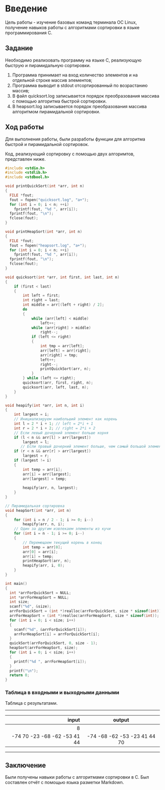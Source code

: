 # Введение

Цель работы - изучение базовых команд терминала ОС Linux, получение навыков работы с алгоритмами сортировки в языке программирования C.

## Задание

Необходимо реализовать программу на языке C, реализующую быструю и пирамидальную сортировки.

1.  Программа принимает на вход количество элементов и на отдельной строке массив элементов;
2. Программа выводит в stdout отсортированный по возрастанию массив;
3. В файл quicksort.log записывается порядок преобразования массива с помощью алгоритма быстрой сортировки.
4. В heapsort.log записывается порядок преобразования массива алгоритмом пирамидальной сортировки.

## Ход работы

Для выполнения работы, были разработы функции для алгоритма быстрой и пирамидальной сортировок.

Код, реализующий сортировку с помощью двух алгоримтов, представлен ниже.

```c
#include <stdio.h>
#include <stdlib.h>
#include <stdbool.h>

void printQuickSort(int *arr, int n)
{
  FILE *fout;
  fout = fopen("quicksort.log", "a+");
  for (int i = 0; i < n; ++i)
    fprintf(fout, "%d ", arr[i]);
  fprintf(fout, "\n");
  fclose(fout);
}

void printHeapSort(int *arr, int n)
{
  FILE *fout;
  fout = fopen("heapsort.log", "a+");
  for (int i = 0; i < n; ++i)
    fprintf(fout, "%d ", arr[i]);
  fprintf(fout, "\n");
  fclose(fout);
}

void quicksort(int *arr, int first, int last, int n)
{
    if (first < last)
    {
        int left = first; 
        int right = last;
        int middle = arr[(left + right) / 2];
        do
        {
            while (arr[left] < middle) 
                left++;
            while (arr[right] > middle) 
                right--;
            if (left <= right)
            {
                int tmp = arr[left];
                arr[left] = arr[right];
                arr[right] = tmp;
                left++;
                right--;
	            printQuickSort(arr, n);
            }
        } while (left <= right);
        quicksort(arr, first, right, n);
        quicksort(arr, left, last, n);
    }
}

void heapify(int *arr, int n, int i)
{
    int largest = i;
    // Инициализируем наибольший элемент как корень
    int l = 2 * i + 1; // left = 2*i + 1
    int r = 2 * i + 2; // right = 2*i + 2
    // Если левый дочерний элемент больше корня
    if (l < n && arr[l] > arr[largest])
        largest = l;
       // Если правый дочерний элемент больше, чем самый большой элемент на данный момент
    if (r < n && arr[r] > arr[largest])
        largest = r;
    if (largest != i)
    {
        int temp = arr[i];
        arr[i] = arr[largest];
        arr[largest] = temp;
        
        heapify(arr, n, largest);
    }
}

// Пирамидальная сортировка
void heapSort(int *arr, int n)
{
    for (int i = n / 2 - 1; i >= 0; i--)
        heapify(arr, n, i);
    // Один за другим извлекаем элементы из кучи
    for (int i = n - 1; i >= 0; i--)
    {
        // Перемещаем текущий корень в конец
        int temp = arr[0];
        arr[0] = arr[i];
        arr[i] = temp;
        printHeapSort(arr, n);
        heapify(arr, i, 0);
    }
}

int main()
{
  int *arrForQuickSort = NULL;
  int *arrForHeapSort = NULL;
  int size;
  scanf("%d", &size);
  arrForQuickSort = (int *)realloc(arrForQuickSort, size * sizeof(int));
  arrForHeapSort = (int *)realloc(arrForHeapSort, size * sizeof(int));
  for (int i = 0; i < size; i++)
  {
    scanf("%d", &arrForQuickSort[i]);
    arrForHeapSort[i] = arrForQuickSort[i];
  }
  quickSort(arrForQuickSort, 0, size - 1);
  heapSort(arrForHeapSort, size);
  for (int i = 0; i < size; i++)
  {
    printf("%d ", arrForHeapSort[i]);
  }
  printf("\n");
  return 0;
}
```

### Таблица в входными и выходными данными

Таблица с результатами.

***
|input | output |
|-----------------:|:-------------------:|
|8 | |
|-74 70 -23 -68 -62 -53 41 44  | -74 -68 -62 -53 -23 41 44 70 |
***

## Заключение

Были получены навыки работы с алгоритмами сортировки в C.
Был составлен отчёт с помощью языка разметки Markdown.
